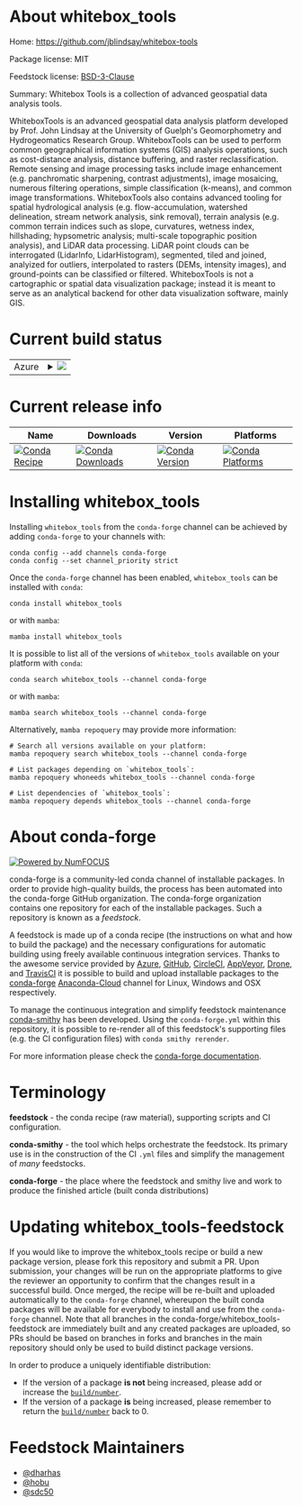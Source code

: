About whitebox_tools
====================

Home: https://github.com/jblindsay/whitebox-tools

Package license: MIT

Feedstock license: [BSD-3-Clause](https://github.com/conda-forge/whitebox_tools-feedstock/blob/main/LICENSE.txt)

Summary: Whitebox Tools is a collection of advanced geospatial data analysis tools.

WhiteboxTools is an advanced geospatial data analysis platform developed by Prof. John Lindsay at
the University of Guelph's Geomorphometry and Hydrogeomatics Research Group. WhiteboxTools can be
used to perform common geographical information systems (GIS) analysis operations, such as
cost-distance analysis, distance buffering, and raster reclassification. Remote sensing and image
processing tasks include image enhancement (e.g. panchromatic sharpening, contrast adjustments),
image mosaicing, numerous filtering operations, simple classification (k-means), and common image
transformations. WhiteboxTools also contains advanced tooling for spatial hydrological analysis
(e.g. flow-accumulation, watershed delineation, stream network analysis, sink removal), terrain
analysis (e.g. common terrain indices such as slope, curvatures, wetness index, hillshading;
hypsometric analysis; multi-scale topographic position analysis), and LiDAR data processing. LiDAR
point clouds can be interrogated (LidarInfo, LidarHistogram), segmented, tiled and joined,
analyized for outliers, interpolated to rasters (DEMs, intensity images), and ground-points can be
classified or filtered. WhiteboxTools is not a cartographic or spatial data visualization package;
instead it is meant to serve as an analytical backend for other data visualization software,
mainly GIS.


Current build status
====================


<table>
    
  <tr>
    <td>Azure</td>
    <td>
      <details>
        <summary>
          <a href="https://dev.azure.com/conda-forge/feedstock-builds/_build/latest?definitionId=4596&branchName=main">
            <img src="https://dev.azure.com/conda-forge/feedstock-builds/_apis/build/status/whitebox_tools-feedstock?branchName=main">
          </a>
        </summary>
        <table>
          <thead><tr><th>Variant</th><th>Status</th></tr></thead>
          <tbody><tr>
              <td>linux_64_python3.10.____cpython</td>
              <td>
                <a href="https://dev.azure.com/conda-forge/feedstock-builds/_build/latest?definitionId=4596&branchName=main">
                  <img src="https://dev.azure.com/conda-forge/feedstock-builds/_apis/build/status/whitebox_tools-feedstock?branchName=main&jobName=linux&configuration=linux_64_python3.10.____cpython" alt="variant">
                </a>
              </td>
            </tr><tr>
              <td>linux_64_python3.11.____cpython</td>
              <td>
                <a href="https://dev.azure.com/conda-forge/feedstock-builds/_build/latest?definitionId=4596&branchName=main">
                  <img src="https://dev.azure.com/conda-forge/feedstock-builds/_apis/build/status/whitebox_tools-feedstock?branchName=main&jobName=linux&configuration=linux_64_python3.11.____cpython" alt="variant">
                </a>
              </td>
            </tr><tr>
              <td>linux_64_python3.8.____73_pypy</td>
              <td>
                <a href="https://dev.azure.com/conda-forge/feedstock-builds/_build/latest?definitionId=4596&branchName=main">
                  <img src="https://dev.azure.com/conda-forge/feedstock-builds/_apis/build/status/whitebox_tools-feedstock?branchName=main&jobName=linux&configuration=linux_64_python3.8.____73_pypy" alt="variant">
                </a>
              </td>
            </tr><tr>
              <td>linux_64_python3.8.____cpython</td>
              <td>
                <a href="https://dev.azure.com/conda-forge/feedstock-builds/_build/latest?definitionId=4596&branchName=main">
                  <img src="https://dev.azure.com/conda-forge/feedstock-builds/_apis/build/status/whitebox_tools-feedstock?branchName=main&jobName=linux&configuration=linux_64_python3.8.____cpython" alt="variant">
                </a>
              </td>
            </tr><tr>
              <td>linux_64_python3.9.____73_pypy</td>
              <td>
                <a href="https://dev.azure.com/conda-forge/feedstock-builds/_build/latest?definitionId=4596&branchName=main">
                  <img src="https://dev.azure.com/conda-forge/feedstock-builds/_apis/build/status/whitebox_tools-feedstock?branchName=main&jobName=linux&configuration=linux_64_python3.9.____73_pypy" alt="variant">
                </a>
              </td>
            </tr><tr>
              <td>linux_64_python3.9.____cpython</td>
              <td>
                <a href="https://dev.azure.com/conda-forge/feedstock-builds/_build/latest?definitionId=4596&branchName=main">
                  <img src="https://dev.azure.com/conda-forge/feedstock-builds/_apis/build/status/whitebox_tools-feedstock?branchName=main&jobName=linux&configuration=linux_64_python3.9.____cpython" alt="variant">
                </a>
              </td>
            </tr><tr>
              <td>linux_aarch64_python3.10.____cpython</td>
              <td>
                <a href="https://dev.azure.com/conda-forge/feedstock-builds/_build/latest?definitionId=4596&branchName=main">
                  <img src="https://dev.azure.com/conda-forge/feedstock-builds/_apis/build/status/whitebox_tools-feedstock?branchName=main&jobName=linux&configuration=linux_aarch64_python3.10.____cpython" alt="variant">
                </a>
              </td>
            </tr><tr>
              <td>linux_aarch64_python3.11.____cpython</td>
              <td>
                <a href="https://dev.azure.com/conda-forge/feedstock-builds/_build/latest?definitionId=4596&branchName=main">
                  <img src="https://dev.azure.com/conda-forge/feedstock-builds/_apis/build/status/whitebox_tools-feedstock?branchName=main&jobName=linux&configuration=linux_aarch64_python3.11.____cpython" alt="variant">
                </a>
              </td>
            </tr><tr>
              <td>linux_aarch64_python3.8.____73_pypy</td>
              <td>
                <a href="https://dev.azure.com/conda-forge/feedstock-builds/_build/latest?definitionId=4596&branchName=main">
                  <img src="https://dev.azure.com/conda-forge/feedstock-builds/_apis/build/status/whitebox_tools-feedstock?branchName=main&jobName=linux&configuration=linux_aarch64_python3.8.____73_pypy" alt="variant">
                </a>
              </td>
            </tr><tr>
              <td>linux_aarch64_python3.8.____cpython</td>
              <td>
                <a href="https://dev.azure.com/conda-forge/feedstock-builds/_build/latest?definitionId=4596&branchName=main">
                  <img src="https://dev.azure.com/conda-forge/feedstock-builds/_apis/build/status/whitebox_tools-feedstock?branchName=main&jobName=linux&configuration=linux_aarch64_python3.8.____cpython" alt="variant">
                </a>
              </td>
            </tr><tr>
              <td>linux_aarch64_python3.9.____73_pypy</td>
              <td>
                <a href="https://dev.azure.com/conda-forge/feedstock-builds/_build/latest?definitionId=4596&branchName=main">
                  <img src="https://dev.azure.com/conda-forge/feedstock-builds/_apis/build/status/whitebox_tools-feedstock?branchName=main&jobName=linux&configuration=linux_aarch64_python3.9.____73_pypy" alt="variant">
                </a>
              </td>
            </tr><tr>
              <td>linux_aarch64_python3.9.____cpython</td>
              <td>
                <a href="https://dev.azure.com/conda-forge/feedstock-builds/_build/latest?definitionId=4596&branchName=main">
                  <img src="https://dev.azure.com/conda-forge/feedstock-builds/_apis/build/status/whitebox_tools-feedstock?branchName=main&jobName=linux&configuration=linux_aarch64_python3.9.____cpython" alt="variant">
                </a>
              </td>
            </tr><tr>
              <td>linux_ppc64le_python3.10.____cpython</td>
              <td>
                <a href="https://dev.azure.com/conda-forge/feedstock-builds/_build/latest?definitionId=4596&branchName=main">
                  <img src="https://dev.azure.com/conda-forge/feedstock-builds/_apis/build/status/whitebox_tools-feedstock?branchName=main&jobName=linux&configuration=linux_ppc64le_python3.10.____cpython" alt="variant">
                </a>
              </td>
            </tr><tr>
              <td>linux_ppc64le_python3.11.____cpython</td>
              <td>
                <a href="https://dev.azure.com/conda-forge/feedstock-builds/_build/latest?definitionId=4596&branchName=main">
                  <img src="https://dev.azure.com/conda-forge/feedstock-builds/_apis/build/status/whitebox_tools-feedstock?branchName=main&jobName=linux&configuration=linux_ppc64le_python3.11.____cpython" alt="variant">
                </a>
              </td>
            </tr><tr>
              <td>linux_ppc64le_python3.8.____73_pypy</td>
              <td>
                <a href="https://dev.azure.com/conda-forge/feedstock-builds/_build/latest?definitionId=4596&branchName=main">
                  <img src="https://dev.azure.com/conda-forge/feedstock-builds/_apis/build/status/whitebox_tools-feedstock?branchName=main&jobName=linux&configuration=linux_ppc64le_python3.8.____73_pypy" alt="variant">
                </a>
              </td>
            </tr><tr>
              <td>linux_ppc64le_python3.8.____cpython</td>
              <td>
                <a href="https://dev.azure.com/conda-forge/feedstock-builds/_build/latest?definitionId=4596&branchName=main">
                  <img src="https://dev.azure.com/conda-forge/feedstock-builds/_apis/build/status/whitebox_tools-feedstock?branchName=main&jobName=linux&configuration=linux_ppc64le_python3.8.____cpython" alt="variant">
                </a>
              </td>
            </tr><tr>
              <td>linux_ppc64le_python3.9.____73_pypy</td>
              <td>
                <a href="https://dev.azure.com/conda-forge/feedstock-builds/_build/latest?definitionId=4596&branchName=main">
                  <img src="https://dev.azure.com/conda-forge/feedstock-builds/_apis/build/status/whitebox_tools-feedstock?branchName=main&jobName=linux&configuration=linux_ppc64le_python3.9.____73_pypy" alt="variant">
                </a>
              </td>
            </tr><tr>
              <td>linux_ppc64le_python3.9.____cpython</td>
              <td>
                <a href="https://dev.azure.com/conda-forge/feedstock-builds/_build/latest?definitionId=4596&branchName=main">
                  <img src="https://dev.azure.com/conda-forge/feedstock-builds/_apis/build/status/whitebox_tools-feedstock?branchName=main&jobName=linux&configuration=linux_ppc64le_python3.9.____cpython" alt="variant">
                </a>
              </td>
            </tr><tr>
              <td>osx_64_python3.10.____cpython</td>
              <td>
                <a href="https://dev.azure.com/conda-forge/feedstock-builds/_build/latest?definitionId=4596&branchName=main">
                  <img src="https://dev.azure.com/conda-forge/feedstock-builds/_apis/build/status/whitebox_tools-feedstock?branchName=main&jobName=osx&configuration=osx_64_python3.10.____cpython" alt="variant">
                </a>
              </td>
            </tr><tr>
              <td>osx_64_python3.11.____cpython</td>
              <td>
                <a href="https://dev.azure.com/conda-forge/feedstock-builds/_build/latest?definitionId=4596&branchName=main">
                  <img src="https://dev.azure.com/conda-forge/feedstock-builds/_apis/build/status/whitebox_tools-feedstock?branchName=main&jobName=osx&configuration=osx_64_python3.11.____cpython" alt="variant">
                </a>
              </td>
            </tr><tr>
              <td>osx_64_python3.8.____73_pypy</td>
              <td>
                <a href="https://dev.azure.com/conda-forge/feedstock-builds/_build/latest?definitionId=4596&branchName=main">
                  <img src="https://dev.azure.com/conda-forge/feedstock-builds/_apis/build/status/whitebox_tools-feedstock?branchName=main&jobName=osx&configuration=osx_64_python3.8.____73_pypy" alt="variant">
                </a>
              </td>
            </tr><tr>
              <td>osx_64_python3.8.____cpython</td>
              <td>
                <a href="https://dev.azure.com/conda-forge/feedstock-builds/_build/latest?definitionId=4596&branchName=main">
                  <img src="https://dev.azure.com/conda-forge/feedstock-builds/_apis/build/status/whitebox_tools-feedstock?branchName=main&jobName=osx&configuration=osx_64_python3.8.____cpython" alt="variant">
                </a>
              </td>
            </tr><tr>
              <td>osx_64_python3.9.____73_pypy</td>
              <td>
                <a href="https://dev.azure.com/conda-forge/feedstock-builds/_build/latest?definitionId=4596&branchName=main">
                  <img src="https://dev.azure.com/conda-forge/feedstock-builds/_apis/build/status/whitebox_tools-feedstock?branchName=main&jobName=osx&configuration=osx_64_python3.9.____73_pypy" alt="variant">
                </a>
              </td>
            </tr><tr>
              <td>osx_64_python3.9.____cpython</td>
              <td>
                <a href="https://dev.azure.com/conda-forge/feedstock-builds/_build/latest?definitionId=4596&branchName=main">
                  <img src="https://dev.azure.com/conda-forge/feedstock-builds/_apis/build/status/whitebox_tools-feedstock?branchName=main&jobName=osx&configuration=osx_64_python3.9.____cpython" alt="variant">
                </a>
              </td>
            </tr><tr>
              <td>osx_arm64_python3.10.____cpython</td>
              <td>
                <a href="https://dev.azure.com/conda-forge/feedstock-builds/_build/latest?definitionId=4596&branchName=main">
                  <img src="https://dev.azure.com/conda-forge/feedstock-builds/_apis/build/status/whitebox_tools-feedstock?branchName=main&jobName=osx&configuration=osx_arm64_python3.10.____cpython" alt="variant">
                </a>
              </td>
            </tr><tr>
              <td>osx_arm64_python3.11.____cpython</td>
              <td>
                <a href="https://dev.azure.com/conda-forge/feedstock-builds/_build/latest?definitionId=4596&branchName=main">
                  <img src="https://dev.azure.com/conda-forge/feedstock-builds/_apis/build/status/whitebox_tools-feedstock?branchName=main&jobName=osx&configuration=osx_arm64_python3.11.____cpython" alt="variant">
                </a>
              </td>
            </tr><tr>
              <td>osx_arm64_python3.8.____cpython</td>
              <td>
                <a href="https://dev.azure.com/conda-forge/feedstock-builds/_build/latest?definitionId=4596&branchName=main">
                  <img src="https://dev.azure.com/conda-forge/feedstock-builds/_apis/build/status/whitebox_tools-feedstock?branchName=main&jobName=osx&configuration=osx_arm64_python3.8.____cpython" alt="variant">
                </a>
              </td>
            </tr><tr>
              <td>osx_arm64_python3.9.____cpython</td>
              <td>
                <a href="https://dev.azure.com/conda-forge/feedstock-builds/_build/latest?definitionId=4596&branchName=main">
                  <img src="https://dev.azure.com/conda-forge/feedstock-builds/_apis/build/status/whitebox_tools-feedstock?branchName=main&jobName=osx&configuration=osx_arm64_python3.9.____cpython" alt="variant">
                </a>
              </td>
            </tr><tr>
              <td>win_64_python3.10.____cpython</td>
              <td>
                <a href="https://dev.azure.com/conda-forge/feedstock-builds/_build/latest?definitionId=4596&branchName=main">
                  <img src="https://dev.azure.com/conda-forge/feedstock-builds/_apis/build/status/whitebox_tools-feedstock?branchName=main&jobName=win&configuration=win_64_python3.10.____cpython" alt="variant">
                </a>
              </td>
            </tr><tr>
              <td>win_64_python3.11.____cpython</td>
              <td>
                <a href="https://dev.azure.com/conda-forge/feedstock-builds/_build/latest?definitionId=4596&branchName=main">
                  <img src="https://dev.azure.com/conda-forge/feedstock-builds/_apis/build/status/whitebox_tools-feedstock?branchName=main&jobName=win&configuration=win_64_python3.11.____cpython" alt="variant">
                </a>
              </td>
            </tr><tr>
              <td>win_64_python3.8.____73_pypy</td>
              <td>
                <a href="https://dev.azure.com/conda-forge/feedstock-builds/_build/latest?definitionId=4596&branchName=main">
                  <img src="https://dev.azure.com/conda-forge/feedstock-builds/_apis/build/status/whitebox_tools-feedstock?branchName=main&jobName=win&configuration=win_64_python3.8.____73_pypy" alt="variant">
                </a>
              </td>
            </tr><tr>
              <td>win_64_python3.8.____cpython</td>
              <td>
                <a href="https://dev.azure.com/conda-forge/feedstock-builds/_build/latest?definitionId=4596&branchName=main">
                  <img src="https://dev.azure.com/conda-forge/feedstock-builds/_apis/build/status/whitebox_tools-feedstock?branchName=main&jobName=win&configuration=win_64_python3.8.____cpython" alt="variant">
                </a>
              </td>
            </tr><tr>
              <td>win_64_python3.9.____73_pypy</td>
              <td>
                <a href="https://dev.azure.com/conda-forge/feedstock-builds/_build/latest?definitionId=4596&branchName=main">
                  <img src="https://dev.azure.com/conda-forge/feedstock-builds/_apis/build/status/whitebox_tools-feedstock?branchName=main&jobName=win&configuration=win_64_python3.9.____73_pypy" alt="variant">
                </a>
              </td>
            </tr><tr>
              <td>win_64_python3.9.____cpython</td>
              <td>
                <a href="https://dev.azure.com/conda-forge/feedstock-builds/_build/latest?definitionId=4596&branchName=main">
                  <img src="https://dev.azure.com/conda-forge/feedstock-builds/_apis/build/status/whitebox_tools-feedstock?branchName=main&jobName=win&configuration=win_64_python3.9.____cpython" alt="variant">
                </a>
              </td>
            </tr>
          </tbody>
        </table>
      </details>
    </td>
  </tr>
</table>

Current release info
====================

| Name | Downloads | Version | Platforms |
| --- | --- | --- | --- |
| [![Conda Recipe](https://img.shields.io/badge/recipe-whitebox_tools-green.svg)](https://anaconda.org/conda-forge/whitebox_tools) | [![Conda Downloads](https://img.shields.io/conda/dn/conda-forge/whitebox_tools.svg)](https://anaconda.org/conda-forge/whitebox_tools) | [![Conda Version](https://img.shields.io/conda/vn/conda-forge/whitebox_tools.svg)](https://anaconda.org/conda-forge/whitebox_tools) | [![Conda Platforms](https://img.shields.io/conda/pn/conda-forge/whitebox_tools.svg)](https://anaconda.org/conda-forge/whitebox_tools) |

Installing whitebox_tools
=========================

Installing `whitebox_tools` from the `conda-forge` channel can be achieved by adding `conda-forge` to your channels with:

```
conda config --add channels conda-forge
conda config --set channel_priority strict
```

Once the `conda-forge` channel has been enabled, `whitebox_tools` can be installed with `conda`:

```
conda install whitebox_tools
```

or with `mamba`:

```
mamba install whitebox_tools
```

It is possible to list all of the versions of `whitebox_tools` available on your platform with `conda`:

```
conda search whitebox_tools --channel conda-forge
```

or with `mamba`:

```
mamba search whitebox_tools --channel conda-forge
```

Alternatively, `mamba repoquery` may provide more information:

```
# Search all versions available on your platform:
mamba repoquery search whitebox_tools --channel conda-forge

# List packages depending on `whitebox_tools`:
mamba repoquery whoneeds whitebox_tools --channel conda-forge

# List dependencies of `whitebox_tools`:
mamba repoquery depends whitebox_tools --channel conda-forge
```


About conda-forge
=================

[![Powered by
NumFOCUS](https://img.shields.io/badge/powered%20by-NumFOCUS-orange.svg?style=flat&colorA=E1523D&colorB=007D8A)](https://numfocus.org)

conda-forge is a community-led conda channel of installable packages.
In order to provide high-quality builds, the process has been automated into the
conda-forge GitHub organization. The conda-forge organization contains one repository
for each of the installable packages. Such a repository is known as a *feedstock*.

A feedstock is made up of a conda recipe (the instructions on what and how to build
the package) and the necessary configurations for automatic building using freely
available continuous integration services. Thanks to the awesome service provided by
[Azure](https://azure.microsoft.com/en-us/services/devops/), [GitHub](https://github.com/),
[CircleCI](https://circleci.com/), [AppVeyor](https://www.appveyor.com/),
[Drone](https://cloud.drone.io/welcome), and [TravisCI](https://travis-ci.com/)
it is possible to build and upload installable packages to the
[conda-forge](https://anaconda.org/conda-forge) [Anaconda-Cloud](https://anaconda.org/)
channel for Linux, Windows and OSX respectively.

To manage the continuous integration and simplify feedstock maintenance
[conda-smithy](https://github.com/conda-forge/conda-smithy) has been developed.
Using the ``conda-forge.yml`` within this repository, it is possible to re-render all of
this feedstock's supporting files (e.g. the CI configuration files) with ``conda smithy rerender``.

For more information please check the [conda-forge documentation](https://conda-forge.org/docs/).

Terminology
===========

**feedstock** - the conda recipe (raw material), supporting scripts and CI configuration.

**conda-smithy** - the tool which helps orchestrate the feedstock.
                   Its primary use is in the construction of the CI ``.yml`` files
                   and simplify the management of *many* feedstocks.

**conda-forge** - the place where the feedstock and smithy live and work to
                  produce the finished article (built conda distributions)


Updating whitebox_tools-feedstock
=================================

If you would like to improve the whitebox_tools recipe or build a new
package version, please fork this repository and submit a PR. Upon submission,
your changes will be run on the appropriate platforms to give the reviewer an
opportunity to confirm that the changes result in a successful build. Once
merged, the recipe will be re-built and uploaded automatically to the
`conda-forge` channel, whereupon the built conda packages will be available for
everybody to install and use from the `conda-forge` channel.
Note that all branches in the conda-forge/whitebox_tools-feedstock are
immediately built and any created packages are uploaded, so PRs should be based
on branches in forks and branches in the main repository should only be used to
build distinct package versions.

In order to produce a uniquely identifiable distribution:
 * If the version of a package **is not** being increased, please add or increase
   the [``build/number``](https://docs.conda.io/projects/conda-build/en/latest/resources/define-metadata.html#build-number-and-string).
 * If the version of a package **is** being increased, please remember to return
   the [``build/number``](https://docs.conda.io/projects/conda-build/en/latest/resources/define-metadata.html#build-number-and-string)
   back to 0.

Feedstock Maintainers
=====================

* [@dharhas](https://github.com/dharhas/)
* [@hobu](https://github.com/hobu/)
* [@sdc50](https://github.com/sdc50/)

